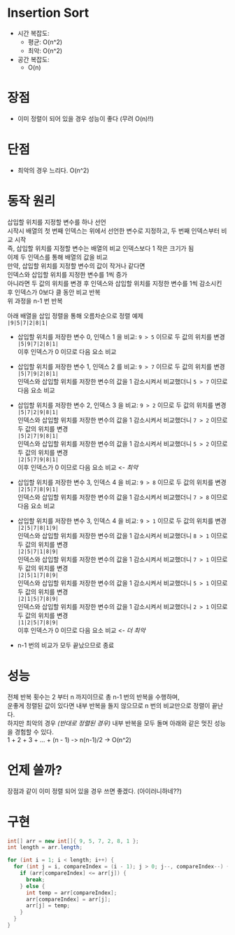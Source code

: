 # Insertion Sort
- 시간 복잡도:
  - 평균: O(n^2)
  - 최악: O(n^2)
- 공간 복잡도:
  - O(n)

# 장점
- 이미 정렬이 되어 있을 경우 성능이 좋다 (무려 O(n)!!)

# 단점
- 최악의 경우 느리다. O(n^2)

# 동작 원리
삽입할 위치를 지정할 변수를 하나 선언<br>
시작시 배열의 첫 번째 인덱스는 위에서 선언한 변수로 지정하고, 두 번째 인덱스부터 비교 시작<br>
즉, 삽입할 위치를 지정할 변수는 배열의 비교 인덱스보다 1 작은 크기가 됨<br>
이제 두 인덱스를 통해 배열의 값을 비교<br>
만약, 삽입할 위치를 지정할 변수의 값이 작거나 같다면<br>
인덱스와 삽입할 위치를 지정한 변수를 1씩 증가<br>
아니라면 두 값의 위치를 변경 후 인덱스와 삽입할 위치를 지정한 변수를 1씩 감소시킨 후 인덱스가 0보다 클 동안 비교 반복<br>
위 과정을 n-1 번 반복

아래 배열을 삽입 정렬을 통해 오름차순으로 정렬 예제<br>
`|9|5|7|2|8|1|`

- 삽입할 위치를 저장한 변수 0, 인덱스 1 을 비교: `9 > 5` 이므로 두 값의 위치를 변경<br>
`|5|9|7|2|8|1|`<br>
이후 인덱스가 0 이므로 다음 요소 비교

- 삽입할 위치를 저장한 변수 1, 인덱스 2 를 비교: `9 > 7` 이므로 두 값의 위치를 변경<br>
`|5|7|9|2|8|1|`<br>
인덱스와 삽입할 위치를 저장한 변수의 값을 1 감소시켜서 비교했더니 `5 > 7` 이므로 다음 요소 비교

- 삽입할 위치를 저장한 변수 2, 인덱스 3 을 비교: `9 > 2` 이므로 두 값의 위치를 변경<br>
`|5|7|2|9|8|1|`<br>
인덱스와 삽입할 위치를 저장한 변수의 값을 1 감소시켜서 비교했더니 `7 > 2` 이므로 두 값의 위치를 변경<br>
`|5|2|7|9|8|1|`<br>
인덱스와 삽입할 위치를 저장한 변수의 값을 1 감소시켜서 비교했더니 `5 > 2` 이므로 두 값의 위치를 변경<br>
`|2|5|7|9|8|1|`<br>
이후 인덱스가 0 이므로 다음 요소 비교 <- *최악*

- 삽입할 위치를 저장한 변수 3, 인덱스 4 을 비교: `9 > 8` 이므로 두 값의 위치를 변경<br>
`|2|5|7|8|9|1|`<br>
인덱스와 삽입할 위치를 저장한 변수의 값을 1 감소시켜서 비교했더니 `7 > 8` 이므로 다음 요소 비교

- 삽입할 위치를 저장한 변수 3, 인덱스 4 을 비교: `9 > 1` 이므로 두 값의 위치를 변경<br>
`|2|5|7|8|1|9|`<br>
인덱스와 삽입할 위치를 저장한 변수의 값을 1 감소시켜서 비교했더니 `8 > 1` 이므로 두 값의 위치를 변경<br>
`|2|5|7|1|8|9|`<br>
인덱스와 삽입할 위치를 저장한 변수의 값을 1 감소시켜서 비교했더니 `7 > 1` 이므로 두 값의 위치를 변경<br>
`|2|5|1|7|8|9|`<br>
인덱스와 삽입할 위치를 저장한 변수의 값을 1 감소시켜서 비교했더니 `5 > 1` 이므로 두 값의 위치를 변경<br>
`|2|1|5|7|8|9|`<br>
인덱스와 삽입할 위치를 저장한 변수의 값을 1 감소시켜서 비교했더니 `2 > 1` 이므로 두 값의 위치를 변경<br>
`|1|2|5|7|8|9|`<br>
이후 인덱스가 0 이므로 다음 요소 비교 <- *더 최악*

- n-1 번의 비교가 모두 끝났으므로 종료

# 성능
전체 반복 횟수는 2 부터 n 까지이므로 총 n-1 번의 반복을 수행하며,<br>
운좋게 정렬된 값이 있다면 내부 반복을 돌지 않으므로 n 번의 비교만으로 정렬이 끝난다.<br>
하지만 최악의 경우 _(반대로 정렬된 경우)_ 내부 반복을 모두 돌며 아래와 같은 멋진 성능을 경험할 수 있다.<br>
1 + 2 + 3 + ... + (n - 1) -> n(n-1)/2 -> O(n^2)

# 언제 쓸까?
장점과 같이 이미 정렬 되어 있을 경우 쓰면 좋겠다. (아이러니하네??)

# 구현
```java
int[] arr = new int[]{ 9, 5, 7, 2, 8, 1 };
int length = arr.length;

for (int i = 1; i < length; i++) {
  for (int j = i, compareIndex = (i - 1); j > 0; j--, compareIndex--) {
    if (arr[compareIndex] <= arr[j]) {
      break;
    } else {
      int temp = arr[compareIndex];
      arr[compareIndex] = arr[j];
      arr[j] = temp;
    }
  }
}
```
